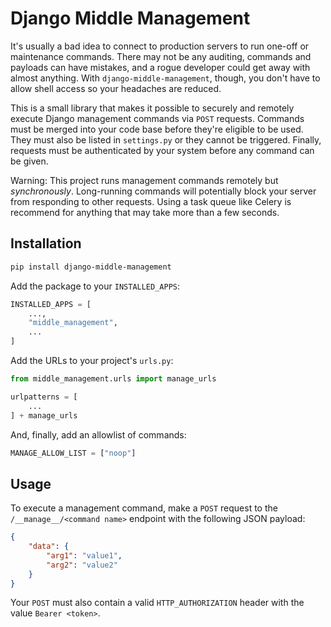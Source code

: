 # Django Middle Management

It's usually a bad idea to connect to production servers to run one-off or maintenance
commands. There may not be any auditing, commands and payloads can have mistakes, and
a rogue developer could get away with almost anything. With `django-middle-management`,
though, you don't have to allow shell access so your headaches are reduced.

This is a small library that makes it possible to securely and remotely execute Django
management commands via `POST` requests. Commands must be merged into your code base
before they're eligible to be used. They must also be listed in `settings.py` or they
cannot be triggered. Finally, requests must be authenticated by your system before any
command can be given.

Warning: This project runs management commands remotely but _synchronously_.
Long-running commands will potentially block your server from responding to other requests.
Using a task queue like Celery is recommend for anything that may take more than a few seconds.

## Installation

```bash
pip install django-middle-management
```


Add the package to your `INSTALLED_APPS`:

```python
INSTALLED_APPS = [
    ...,
    "middle_management",
    ...
]
```

Add the URLs to your project's `urls.py`:

```python
from middle_management.urls import manage_urls

urlpatterns = [
    ...
] + manage_urls
```

And, finally, add an allowlist of commands:

```python
MANAGE_ALLOW_LIST = ["noop"]
```

## Usage

To execute a management command, make a `POST` request to the
`/__manage__/<command name>` endpoint with the following JSON payload:

```json
{
    "data": {
        "arg1": "value1",
        "arg2": "value2"
    }
}
```

Your `POST` must also contain a valid `HTTP_AUTHORIZATION` header
with the value `Bearer <token>`.